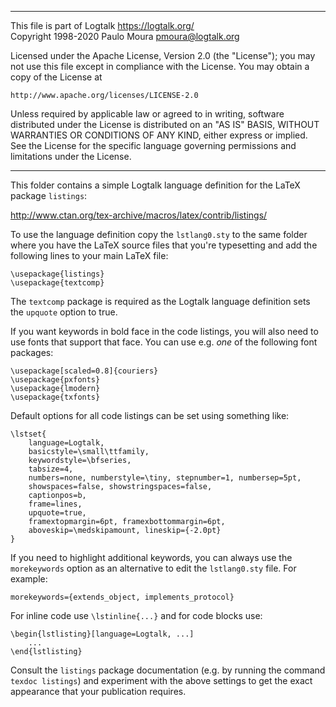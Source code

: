 ________________________________________________________________________

This file is part of Logtalk <https://logtalk.org/>  
Copyright 1998-2020 Paulo Moura <pmoura@logtalk.org>

Licensed under the Apache License, Version 2.0 (the "License");
you may not use this file except in compliance with the License.
You may obtain a copy of the License at

    http://www.apache.org/licenses/LICENSE-2.0

Unless required by applicable law or agreed to in writing, software
distributed under the License is distributed on an "AS IS" BASIS,
WITHOUT WARRANTIES OR CONDITIONS OF ANY KIND, either express or implied.
See the License for the specific language governing permissions and
limitations under the License.
________________________________________________________________________


This folder contains a simple Logtalk language definition for the LaTeX
package `listings`:

http://www.ctan.org/tex-archive/macros/latex/contrib/listings/

To use the language definition copy the `lstlang0.sty` to the same
folder where you have the LaTeX source files that you're typesetting
and add the following lines to your main LaTeX file:

	\usepackage{listings}
	\usepackage{textcomp}

The `textcomp` package is required as the Logtalk language definition
sets the `upquote` option to true.

If you want keywords in bold face in the code listings, you will also
need to use fonts that support that face. You can use e.g. *one* of the
following font packages:

	\usepackage[scaled=0.8]{couriers}
	\usepackage{pxfonts}
	\usepackage{lmodern}
	\usepackage{txfonts}

Default options for all code listings can be set using something like:

	\lstset{
		language=Logtalk,
		basicstyle=\small\ttfamily,
		keywordstyle=\bfseries,
		tabsize=4,
		numbers=none, numberstyle=\tiny, stepnumber=1, numbersep=5pt,
		showspaces=false, showstringspaces=false,
		captionpos=b,
		frame=lines,
		upquote=true,
		framextopmargin=6pt, framexbottommargin=6pt,
		aboveskip=\medskipamount, lineskip={-2.0pt}
	}

If you need to highlight additional keywords, you can always use the
`morekeywords` option as an alternative to edit the `lstlang0.sty`
file. For example:

	morekeywords={extends_object, implements_protocol}

For inline code use `\lstinline{...}` and for code blocks use:

	\begin{lstlisting}[language=Logtalk, ...]
		...
	\end{lstlisting}

Consult the `listings` package documentation (e.g. by running the command
`texdoc listings`) and experiment with the above settings to get the exact
appearance that your publication requires.
